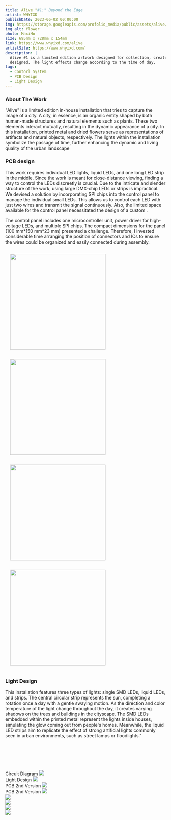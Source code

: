 ```yaml
---
title: Alive "#1:" Beyond the Edge
artist: WHYIXD
publishDate: 2023-06-02 00:00:00
img: https://storage.googleapis.com/profolio_media/public/assets/alive/Alive1.jpg
img_alt: flower
photo: MaxiHo
size: 695mm x 728mm x 154mm
link: https://www.whyixd.com/alive
artistSite: https://www.whyixd.com/
description: |
  Alive #1 is a limited edition artwork designed for collection, created in collaboration with florist Queena Wang. It combines metal and flowers to represent the organic and artificial elements found in cities. Each individual light is controlled by led chips using the SPI protocol, with relays accommodating different voltage specifications. To address space constraints, a custom PCB was
  designed. The light effects change according to the time of day.
tags:
  - Contorl System
  - PCB Design
  - Light Design
---
```


### About The Work

"Alive" is a limited edition in-house installation that tries to capture the image of a city. A city, in essence, is an organic entity shaped by both human-made structures and natural elements such as plants. These two elements interact mutually, resulting in the dynamic appearance of a city. In this installation, printed metal and dried flowers serve as representations of artifacts and natural objects, respectively. The lights within the installation symbolize the passage of time, further enhancing the dynamic and living quality of the urban landscape

### PCB design

This work requires individual LED lights, liquid LEDs, and one long LED strip in the middle. Since the work is meant for close-distance viewing, finding a way to control the LEDs discreetly is crucial.
Due to the intricate and slender structure of the work, using large DMX-chip LEDs or strips is impractical. We devised a solution by incorporating SPI chips into the control panel to manage the individual small LEDs. This allows us to control each LED with just two wires and transmit the signal continuously.
Also, the limited space available for the control panel necessitated the design of a custom .

The control panel includes one microcontroller unit, power driver for high-voltage LEDs, and multiple SPI chips. The compact dimensions for the panel (100 mm\*150 mm\*23 mm) presented a challenge. Therefore, I invested considerable time arranging the position of connectors and ICs to ensure the wires could be organized and easily connected during assembly.

<div class="array">
  <div class="arrayItem"  >
    <img src="/assets/alive/pcb1.jpg" style="height:300px; margin:15px;"/> 
        <img src="/assets/alive/pcb2.jpg" style="height:300px; margin:15px;"/>
        <img src="/assets/alive/pcb4.jpg" style="height:300px; margin:15px;"/>
        <img src="/assets/alive/wire2.jpg" style="height:300px; margin:15px;"/>

  </div>
</div>

### Light Design

This installation features three types of lights: single SMD LEDs, liquid LEDs, and strips. The central circular strip represents the sun, completing a rotation once a day with a gentle swaying motion. As the direction and color temperature of the light change throughout the day, it creates varying shadows on the trees and buildings in the cityscape.
The SMD LEDs embedded within the printed metal represent the lights inside houses, simulating the glow coming out from people's homes. Meanwhile, the liquid LED strips aim to replicate the effect of strong artificial lights commonly seen in urban environments, such as street lamps or floodlights."

<div class="gallery" style="    margin-top:100px;">

<div class="width withTitle" >
<span class="imgTitle">Circuit Diagram</span>
<img style=""src="/assets/alive/circuit.jpg">

</div>

<div class="height  withTitle">
<span class="imgTitle">Light Design</span>
<img style=""src="/assets/alive/light.gif">
</div>

<div class="height  withTitle">
<span class="imgTitle">PCB 2nd Version</span>
<img style=""src="/assets/alive/pcbv2.jpg">

  </div>
  <div class="height withTitle">
  <span class="imgTitle">PCB 2nd Version</span>
<img style=""src="/assets/alive/pcbv2-2.jpg">
</div>

  <div class="height">
<img style=""src="/assets/alive/assemble.jpg">
</div>
<div class="width ">
<img style=""src="/assets/alive/alive2.jpg">

</div>
  <div class="height">
<img style=""src="/assets/alive/alive3.jpg">
</div>
  <div class="height">
<img style=""src="/assets/alive/alive4.jpg">
</div>

</div>
